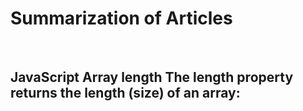 # Summarization of Articles
<br>

JavaScript Array length
The length property returns the length (size) of an array:
-
